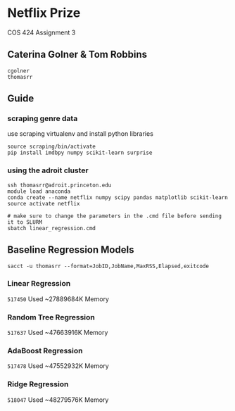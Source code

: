 # Netflix Prize
COS 424 Assignment 3

## Caterina Golner & Tom Robbins
```
cgolner
thomasrr
```

## Guide

### scraping genre data
use scraping virtualenv and install python libraries
```console
source scraping/bin/activate
pip install imdbpy numpy scikit-learn surprise
```

### using the adroit cluster
```
ssh thomasrr@adroit.princeton.edu
module load anaconda
conda create --name netflix numpy scipy pandas matplotlib scikit-learn
source activate netflix

# make sure to change the parameters in the .cmd file before sending it to SLURM
sbatch linear_regression.cmd
```

## Baseline Regression Models
```sacct -u thomasrr --format=JobID,JobName,MaxRSS,Elapsed,exitcode```

### Linear Regression
```517450```
Used ~27889684K Memory

### Random Tree Regression
```517637```
Used ~47663916K Memory

### AdaBoost Regression
```517478```
Used ~47552932K Memory

### Ridge Regression
```518047```
Used ~48279576K Memory
